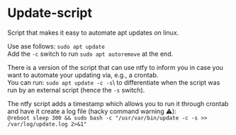 # Update-script
Script that makes it easy to automate apt updates on linux.

Use ase follows:
`sudo apt update`\
Add the `-c` switch to run `sudo apt autoremove` at the end.

There is a version of the script that can use ntfy to inform you in case you want to automate your updating via, e.g., a crontab.\
You can run: `sudo apt update -c -s`\ to differentiate when the script was run by an external script (hence the `-s` switch).

The ntfy script adds a timestamp which allows you to run it through crontab and have it create a log file (hacky command warning ⚠️):\
`@reboot sleep 300 && sudo bash -c "/usr/var/bin/update -c -s >> /var/log/update.log 2>&1"`
